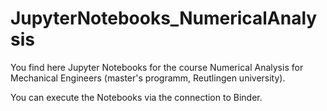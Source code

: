 # JupyterNotebooks_NumericalAnalysis

You find here Jupyter Notebooks for the course Numerical Analysis for Mechanical Engineers (master's programm, Reutlingen university). 

You can execute the Notebooks via the connection to Binder.
